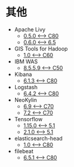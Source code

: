 <!-- ignore -->

# 其他

* Apache Livy
  * [0.5.0 <--> C80](Apache_Livy_0_5_0.md)
  * [0.6.0 <--> 6.5](Apache_Livy_0_6_0.md)
* GIS Tools for Hadoop
  * [1.0 <--> C60](GIS_Tools.md)
* IBM WAS
  * [8.5.5.9 <--> C50](IBM_WAS.md)
* Kibana
  * [6.1.3 <--> C80](Elasticsearch_Related.md)
* Logstash
  * [6.4.2 <--> C80](Elasticsearch_Related.md)
* NeoKylin
  * [6.9 <--> C70](NeoKylin.md)
  * [7.2 <--> C70](NeoKylin.md)
* Tensorflow
  * [1.15.0 <--> 5.1](Tensorflow.md)
  * [2.1.0 <--> 5.1](Tensorflow.md)
* elasticsearch-head
  * [1.0 <--> C80](Elasticsearch_Related.md)
* filebeat
  * [6.5.1 <--> C80](Elasticsearch_Related.md)